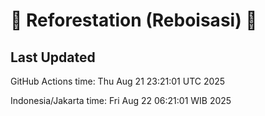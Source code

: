 
# 🌳 Reforestation (Reboisasi) 🌲

## Last Updated

GitHub Actions time: Thu Aug 21 23:21:01 UTC 2025

Indonesia/Jakarta time: Fri Aug 22 06:21:01 WIB 2025
